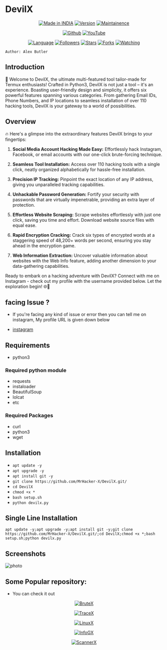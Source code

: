 # DevilX

<p align="center">
<p align="center">
<a href="https://instagram.com/haxorlex"><img title="Made in INDIA" src="https://img.shields.io/badge/Tool-DevilX-green.svg"></a>
<a href="https://youtube.com/@Technolex"><img title="Version" src="https://img.shields.io/badge/Version-0.91.1-green.svg?style=flat-square"></a>
<a href="https://youtube.com/@Technolex"><img title="Maintainence" src="https://img.shields.io/badge/Maintained%3F-yes-green.svg"></a>
</p>

<p align="center">
<a href="https://github.com/MrHacker-X"><img title="Github" src="https://img.shields.io/badge/MrHacker-X-brightgreen?style=for-the-badge&logo=github"></a>
<a href="https://youtube.com/@Technolex"><img title="YouTube" src="https://img.shields.io/badge/YouTube-Technolex-red?style=for-the-badge&logo=Youtube"></a>
</p>
<p align="center">
<a href="https://github.com/MrHacker-X"><img title="Language" src="https://img.shields.io/badge/Made%20with-Python-1f425f.svg?v=103"></a>
<a href="https://github.com/MrHacker-X"><img title="Followers" src="https://img.shields.io/github/followers/MrHacker-X?color=blue&style=flat-square"></a>
<a href="https://github.com/MrHacker-X"><img title="Stars" src="https://img.shields.io/github/stars/MrHacker-X/DevilX?color=red&style=flat-square"></a>
<a href="https://github.com/MrHacker-X"><img title="Forks" src="https://img.shields.io/github/forks/MrHacker-X/DevilX?color=red&style=flat-square"></a>
<a href="https://github.com/MrHacker-X"><img title="Watching" src="https://img.shields.io/github/watchers/MrHacker-X/DevilX?label=Watchers&color=blue&style=flat-square"></a>

</p>

``` Author: Alex Butler ```


## Introduction

🚀 Welcome to DevilX, the ultimate multi-featured tool tailor-made for Termux enthusiasts! Crafted in Python3, DevilX is not just a tool – it's an experience. Boasting user-friendly design and simplicity, it offers six powerful features spanning various categories. From gathering Email IDs, Phone Numbers, and IP locations to seamless installation of over 110 hacking tools, DevilX is your gateway to a world of possibilities.

## Overview

🔥 Here's a glimpse into the extraordinary features DevilX brings to your fingertips:

1. **Social Media Account Hacking Made Easy:** Effortlessly hack Instagram, Facebook, or email accounts with our one-click brute-forcing technique.

2. **Seamless Tool Installation:** Access over 110 hacking tools with a single click, neatly organized alphabetically for hassle-free installation.

3. **Precision IP Tracking:** Pinpoint the exact location of any IP address, giving you unparalleled tracking capabilities.

4. **Unhackable Password Generation:** Fortify your security with passwords that are virtually impenetrable, providing an extra layer of protection.

5. **Effortless Website Scraping:** Scrape websites effortlessly with just one click, saving you time and effort. Download website source files with equal ease.

6. **Rapid Encryption Cracking:** Crack six types of encrypted words at a staggering speed of 48,200+ words per second, ensuring you stay ahead in the encryption game.

7. **Web Information Extraction:** Uncover valuable information about websites with the Web Info feature, adding another dimension to your data-gathering capabilities.

Ready to embark on a hacking adventure with DevilX? Connect with me on Instagram - check out my profile with the username provided below. Let the exploration begin! 🌐👾


## facing Issue ?

+ If you're facing any kind of issue or error then you can tell me on instagram, My profile URL is given down below

+ [instagram](https://instagram.com/haxorlex)

## Requirements

+ python3

### Required python module

+ requests
+ instaloader
+ BeautifulSoup
+ lolcat
+ etc

### Required Packages

+ curl
+ python3
+ wget

## Installation

+ `apt update -y`
+ `apt upgrade -y`
+ `apt install git -y`
+ `git clone https://github.com/MrHacker-X/DevilX.git/`
+ `cd DevilX`
+ `chmod +x *`
+ `bash setup.sh`
+ `python devilx.py`

## Single Line Installation

```
apt update -y;apt upgrade -y;apt install git -y;git clone https://github.com/MrHacker-X/DevilX.git/;cd DevilX;chmod +x *;bash setup.sh;python devilx.py
```

## Screenshots

![photo](https://i.ibb.co/RzMQNjy/Screenshot-20240201-013039.png)


## Some Popular repository:
+ You can check it out
<p align="center"><a href="https://github.com/MrHacker-X/BruteX.git/"><img title="BruteX" src="https://github-readme-stats.vercel.app/api/pin/?username=MrHacker-X&repo=BruteX&theme=dark"></a>
<p align="center"><a href="https://github.com/MrHacker-X/TraceX.git/"><img title="TraceX" src="https://github-readme-stats.vercel.app/api/pin/?username=MrHacker-X&repo=TraceX&theme=dark"></a>
<p align="center"><a href="https://github.com/MrHacker-X/LinuxX.git/"><img title="LinuxX" src="https://github-readme-stats.vercel.app/api/pin/?username=MrHacker-X&repo=LinuxX&theme=dark"></a>
<p align="center"><a href="https://github.com/MrHacker-X/InfoGX.git/"><img title="InfoGX" src="https://github-readme-stats.vercel.app/api/pin/?username=MrHacker-X&repo=InfoGX&theme=dark"></a>
<p align="center"><a href="https://github.com/MrHacker-X/ScannerX.git/"><img title="ScannerX" src="https://github-readme-stats.vercel.app/api/pin/?username=MrHacker-X&repo=ScannerX&theme=dark"></a>


